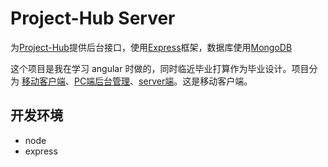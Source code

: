 # Project-Hub Server

为[Project-Hub](https://github.com/xjonson/ProjectHub-Client)提供后台接口，使用[Express](http://expressjs.com.cn)框架，数据库使用[MongoDB](https://mongodb.com)

这个项目是我在学习 angular 时做的，同时临近毕业打算作为毕业设计。项目分为 [移动客户端](https://github.com/xjonson/ProjectHub-Client)、[PC端后台管理](https://github.com/xjonson/ProjectHub-Admin)、[server端](https://github.com/xjonson/ProjectHub-BackEnd)。这是移动客户端。


## 开发环境

- node
- express